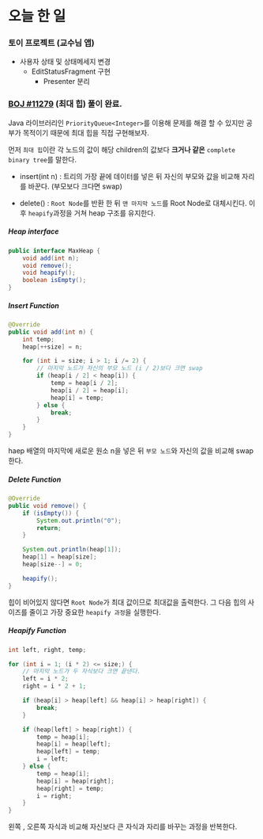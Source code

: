 # 오늘 한 일

### 토이 프로젝트 (교수님 앱)

* 사용자 상태 및 상태메세지 변경
    * EditStatusFragment 구현
        * Presenter 분리

### [BOJ #11279](https://www.acmicpc.net/problem/11279) (최대 힙) 풀이 완료.

Java 라이브러리인 `PriorityQueue<Integer>`를 이용해 문제를 해결 할 수 있지만 공부가 목적이기 때문에 최대 힙을 직접 구현해보자.

먼저 `최대 힙`이란 각 노드의 값이 해당 children의 값보다 __크거나 같은__ `complete binary tree`를 말한다.  

* insert(int n) : 트리의 가장 끝에 데이터를 넣은 뒤 자신의 부모와 값을 비교해 자리를 바꾼다. (부모보다 크다면 swap)

* delete() : `Root Node`를 반환 한 뒤 `맨 마지막 노드`를 Root Node로 대체시킨다. 이후 `heapify`과정을 거쳐 heap 구조를 유지한다.

##### Heap interface
```java
public interface MaxHeap {
    void add(int n);
    void remove();
    void heapify();
    boolean isEmpty();
}
```
##### Insert Function

```java
@Override
public void add(int n) {
    int temp;
    heap[++size] = n;

    for (int i = size; i > 1; i /= 2) {
        // 마지막 노드가 자신의 부모 노드 (i / 2)보다 크면 swap
        if (heap[i / 2] < heap[i]) {
            temp = heap[i / 2];
            heap[i / 2] = heap[i];
            heap[i] = temp;
        } else {
            break;
        }
    }
}
```

haep 배열의 마지막에 새로운 원소 n을 넣은 뒤 `부모 노드`와 자신의 값을 비교해 swap 한다.

##### Delete Function
```java
@Override
public void remove() {
    if (isEmpty()) {
        System.out.println("0");
        return;
    }

    System.out.println(heap[1]);
    heap[1] = heap[size];
    heap[size--] = 0;

    heapify();
}
```

힙이 비어있지 않다면 `Root Node`가 최대 값이므로 최대값을 출력한다. 그 다음 힙의 사이즈를 줄이고 가장 중요한 `heapify 과정`을 실행한다.

##### Heapify Function

```java
int left, right, temp;

for (int i = 1; (i * 2) <= size;) {
    // 마지막 노드가 두 자식보다 크면 끝낸다.
    left = i * 2;
    right = i * 2 + 1;

    if (heap[i] > heap[left] && heap[i] > heap[right]) {
        break;
    }

    if (heap[left] > heap[right]) {
        temp = heap[i];
        heap[i] = heap[left];
        heap[left] = temp;
        i = left;
    } else {
        temp = heap[i];
        heap[i] = heap[right];
        heap[right] = temp;
        i = right;
    }
}
```
왼쪽 , 오른쪽 자식과 비교해 자신보다 큰 자식과 자리를 바꾸는 과정을 반복한다.
